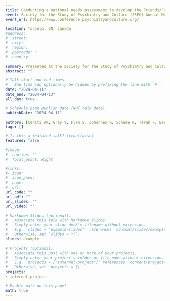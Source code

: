 ```yaml
---
title: Conducting a national needs assessment to develop the Friends/Family of Individuals at Risk of Suicide Training (FIRST) Program (Poster)
event: Society for the Study of Psychiatry and Culture (SSPC) Annual Meeting
event_url: https://www.conference.psychiatryandculture.org/

location: Toronto, ON, Canada
#address:
#  street: 
#  city: 
#  region: 
#  postcode: ''
#  country: 

summary: Presented at the Society for the Study of Psychiatry and Culture (SSPC) Annual Meeting.
abstract: ""

# Talk start and end times.
#   End time can optionally be hidden by prefixing the line with `#`.
date: "2024-04-11"
date_end: "2024-04-13"
all_day: true

# Schedule page publish date (NOT talk date).
publishDate: "2024-04-11"

authors: [Ceniti AK, Gray Y, Flam S, Johannes R, Schade K, Terah F, Bergmans Y, Rizvi SJ]
tags: []

# Is this a featured talk? (true/false)
featured: false

#image:
#  caption: ''
#  focal_point: Right

#links:
#- icon: 
#  icon_pack: 
#  name: 
#  url: 
url_code: ""
url_pdf: ""
url_slides: ""
url_video: ""

# Markdown Slides (optional).
#   Associate this talk with Markdown slides.
#   Simply enter your slide deck's filename without extension.
#   E.g. `slides = "example-slides"` references `content/slides/example-slides.md`.
#   Otherwise, set `slides = ""`.
slides: example

# Projects (optional).
#   Associate this post with one or more of your projects.
#   Simply enter your project's folder or file name without extension.
#   E.g. `projects = ["internal-project"]` references `content/project/deep-learning/index.md`.
#   Otherwise, set `projects = []`.
projects:
- internal-project

# Enable math on this page?
math: true
---
```


